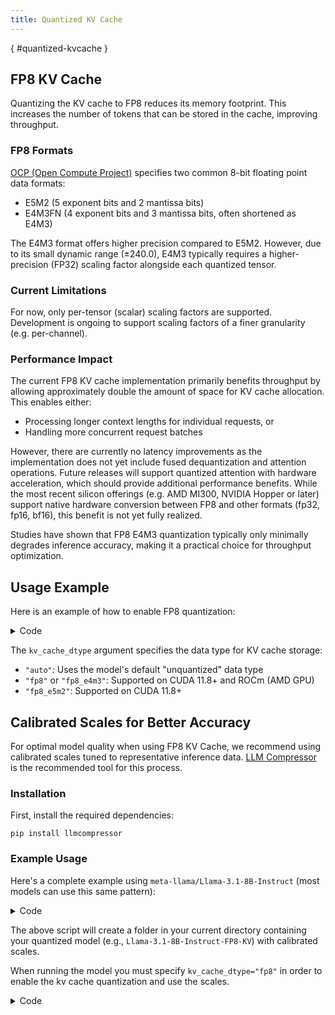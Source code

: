 ```yaml
---
title: Quantized KV Cache
---
```

[](){ #quantized-kvcache }

## FP8 KV Cache

Quantizing the KV cache to FP8 reduces its memory footprint. This increases the number of tokens that can be stored in the cache, improving throughput.

### FP8 Formats

[OCP (Open Compute Project)](https://www.opencompute.org) specifies two common 8-bit floating point data formats:

- E5M2 (5 exponent bits and 2 mantissa bits)
- E4M3FN (4 exponent bits and 3 mantissa bits, often shortened as E4M3)

The E4M3 format offers higher precision compared to E5M2. However, due to its small dynamic range (±240.0), E4M3 typically requires a higher-precision (FP32) scaling factor alongside each quantized tensor.

### Current Limitations

For now, only per-tensor (scalar) scaling factors are supported. Development is ongoing to support scaling factors of a finer granularity (e.g. per-channel).

### Performance Impact

The current FP8 KV cache implementation primarily benefits throughput by allowing approximately double the amount of space for KV cache allocation. This enables either:

- Processing longer context lengths for individual requests, or
- Handling more concurrent request batches

However, there are currently no latency improvements as the implementation does not yet include fused dequantization and attention operations. Future releases will support quantized attention with hardware acceleration, which should provide additional performance benefits. While the most recent silicon offerings (e.g. AMD MI300, NVIDIA Hopper or later) support native hardware conversion between FP8 and other formats (fp32, fp16, bf16), this benefit is not yet fully realized.

Studies have shown that FP8 E4M3 quantization typically only minimally degrades inference accuracy, making it a practical choice for throughput optimization.

## Usage Example

Here is an example of how to enable FP8 quantization:

<details>
<summary>Code</summary>

```python
# To calculate kv cache scales on the fly enable the calculate_kv_scales
# parameter

from vllm import LLM, SamplingParams

sampling_params = SamplingParams(temperature=0.7, top_p=0.8)
llm = LLM(model="meta-llama/Llama-2-7b-chat-hf",
          kv_cache_dtype="fp8",
          calculate_kv_scales=True)
prompt = "London is the capital of"
out = llm.generate(prompt, sampling_params)[0].outputs[0].text
print(out)
```

</details>

The `kv_cache_dtype` argument specifies the data type for KV cache storage:
- `"auto"`: Uses the model's default "unquantized" data type
- `"fp8"` or `"fp8_e4m3"`: Supported on CUDA 11.8+ and ROCm (AMD GPU)
- `"fp8_e5m2"`: Supported on CUDA 11.8+

## Calibrated Scales for Better Accuracy

For optimal model quality when using FP8 KV Cache, we recommend using calibrated scales tuned to representative inference data. [LLM Compressor](https://github.com/vllm-project/llm-compressor/) is the recommended tool for this process.

### Installation

First, install the required dependencies:

```console
pip install llmcompressor
```

### Example Usage

Here's a complete example using `meta-llama/Llama-3.1-8B-Instruct` (most models can use this same pattern):

<details>
<summary>Code</summary>

```python
from datasets import load_dataset
from transformers import AutoModelForCausalLM, AutoTokenizer
from llmcompressor.transformers import oneshot

# Select model and load it
MODEL_ID = "meta-llama/Llama-3.1-8B-Instruct"
model = AutoModelForCausalLM.from_pretrained(MODEL_ID, device_map="auto", torch_dtype="auto")
tokenizer = AutoTokenizer.from_pretrained(MODEL_ID)

# Select calibration dataset
DATASET_ID = "HuggingFaceH4/ultrachat_200k"
DATASET_SPLIT = "train_sft"

# Configure calibration parameters
NUM_CALIBRATION_SAMPLES = 512  # 512 samples is a good starting point
MAX_SEQUENCE_LENGTH = 2048

# Load and preprocess dataset
ds = load_dataset(DATASET_ID, split=DATASET_SPLIT)
ds = ds.shuffle(seed=42).select(range(NUM_CALIBRATION_SAMPLES))

def process_and_tokenize(example):
    text = tokenizer.apply_chat_template(example["messages"], tokenize=False)
    return tokenizer(
        text,
        padding=False,
        max_length=MAX_SEQUENCE_LENGTH,
        truncation=True,
        add_special_tokens=False,
    )

ds = ds.map(process_and_tokenize, remove_columns=ds.column_names)

# Configure quantization settings
recipe = """
quant_stage:
    quant_modifiers:
        QuantizationModifier:
            kv_cache_scheme:
                num_bits: 8
                type: float
                strategy: tensor
                dynamic: false
                symmetric: true
"""

# Apply quantization
oneshot(
    model=model,
    dataset=ds,
    recipe=recipe,
    max_seq_length=MAX_SEQUENCE_LENGTH,
    num_calibration_samples=NUM_CALIBRATION_SAMPLES,
)

# Save quantized model: Llama-3.1-8B-Instruct-FP8-KV
SAVE_DIR = MODEL_ID.split("/")[1] + "-FP8-KV"
model.save_pretrained(SAVE_DIR, save_compressed=True)
tokenizer.save_pretrained(SAVE_DIR)
```

</details>

The above script will create a folder in your current directory containing your quantized model (e.g., `Llama-3.1-8B-Instruct-FP8-KV`) with calibrated scales.

When running the model you must specify `kv_cache_dtype="fp8"` in order to enable the kv cache quantization and use the scales.

<details>
<summary>Code</summary>

```python
from vllm import LLM, SamplingParams

sampling_params = SamplingParams(temperature=0.7, top_p=0.8)
llm = LLM(model="Llama-3.1-8B-Instruct-FP8-KV", kv_cache_dtype="fp8")
prompt = "London is the capital of"
out = llm.generate(prompt, sampling_params)[0].outputs[0].text
print(out)
```

</details>
